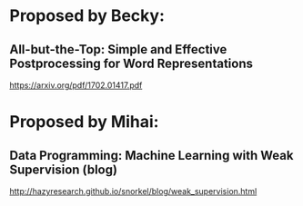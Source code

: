# Proposed by Becky:

## All-but-the-Top: Simple and Effective Postprocessing for Word Representations
https://arxiv.org/pdf/1702.01417.pdf

# Proposed by Mihai:

## Data Programming: Machine Learning with Weak Supervision (blog)
http://hazyresearch.github.io/snorkel/blog/weak_supervision.html

